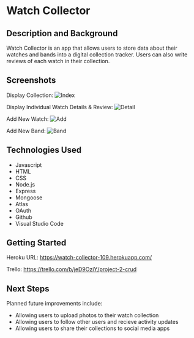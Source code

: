 # Watch Collector

## Description and Background
Watch Collector is an app that allows users to store data about their watches and bands into a digital collection tracker.  Users can also write reviews of each watch in their collection.

## Screenshots
Display Collection:
![Index](https://i.imgur.com/0jC4BAZ.png "Index")

Display Individual Watch Details & Review:
![Detail](https://i.imgur.com/4CDOE9L.png "Detail")

Add New Watch:
![Add](https://i.imgur.com/q9rqT89.png "Add")

Add New Band:
![Band](https://i.imgur.com/naLh699.png "Band")


## Technologies Used
- Javascript
- HTML
- CSS
- Node.js
- Express
- Mongoose
- Atlas
- OAuth
- Github
- Visual Studio Code

## Getting Started
Heroku URL:
https://watch-collector-109.herokuapp.com/

Trello:
https://trello.com/b/jeD9OziY/project-2-crud 

## Next Steps
Planned future improvements include:
- Allowing users to upload photos to their watch collection
- Allowing users to follow other users and recieve activity updates
- Allowing users to share their collections to social media apps